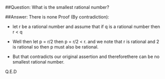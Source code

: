 ##Question: What is the smallest rational number?

##Answer: There is none
Proof (By contradiction):
<ul>
	<li>
		<p>let r be a rational number and assume that if q is a rational number then r < q</p>
	</li>
	<li>
		<p>
			Well then let p = r/2  then p = r/2 < r. and we note that r is rational and 2 is rational so then p must also be rational.
		</p>
	</li>
	<li>
		But that contradicts our original assertion and thereforethere can be no smallest rational number.
	</li>
</ul>
<p>Q.E.D</p>


